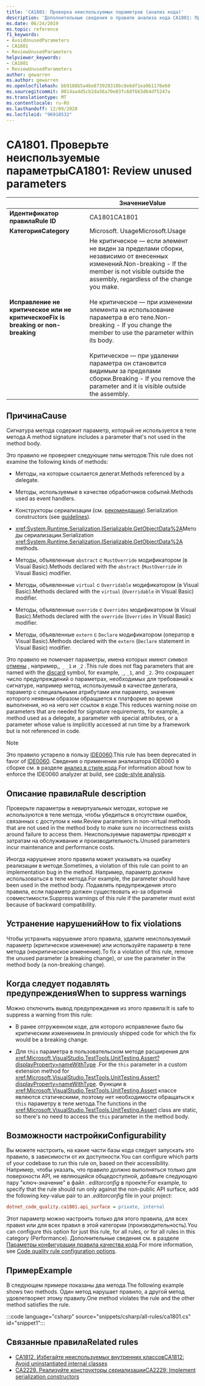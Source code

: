 ```yaml
---
title: 'CA1801: Проверка неиспользуемых параметров (анализ кода)'
description: 'Дополнительные сведения о правиле анализа кода CA1801: Проверка неиспользуемых параметров'
ms.date: 06/24/2019
ms.topic: reference
f1_keywords:
- AvoidUnusedParameters
- CA1801
- ReviewUnusedParameters
helpviewer_keywords:
- CA1801
- ReviewUnusedParameters
author: gewarren
ms.author: gewarren
ms.openlocfilehash: bb9188b5a4be873928310bc8e6df1ea9b1176e60
ms.sourcegitcommit: 0014aa4d5cb2da56a70e03fc68f663d64df5247a
ms.translationtype: MT
ms.contentlocale: ru-RU
ms.lasthandoff: 12/09/2020
ms.locfileid: "96918532"
---
```

# <a name="ca1801-review-unused-parameters"></a><span data-ttu-id="8633b-103">CA1801. Проверьте неиспользуемые параметры</span><span class="sxs-lookup"><span data-stu-id="8633b-103">CA1801: Review unused parameters</span></span>

| | <span data-ttu-id="8633b-104">Значение</span><span class="sxs-lookup"><span data-stu-id="8633b-104">Value</span></span> |
|-|-|
| <span data-ttu-id="8633b-105">**Идентификатор правила**</span><span class="sxs-lookup"><span data-stu-id="8633b-105">**Rule ID**</span></span> |<span data-ttu-id="8633b-106">CA1801</span><span class="sxs-lookup"><span data-stu-id="8633b-106">CA1801</span></span>|
| <span data-ttu-id="8633b-107">**Категория**</span><span class="sxs-lookup"><span data-stu-id="8633b-107">**Category**</span></span> |<span data-ttu-id="8633b-108">Microsoft. Usage</span><span class="sxs-lookup"><span data-stu-id="8633b-108">Microsoft.Usage</span></span>|
| <span data-ttu-id="8633b-109">**Исправление не критическое или не критическое**</span><span class="sxs-lookup"><span data-stu-id="8633b-109">**Fix is breaking or non-breaking**</span></span> |<span data-ttu-id="8633b-110">Не критическое — если элемент не виден за пределами сборки, независимо от внесенных изменений.</span><span class="sxs-lookup"><span data-stu-id="8633b-110">Non-breaking - If the member is not visible outside the assembly, regardless of the change you make.</span></span><br/><br/><span data-ttu-id="8633b-111">Не критическое — при изменении элемента на использование параметра в его теле.</span><span class="sxs-lookup"><span data-stu-id="8633b-111">Non-breaking - If you change the member to use the parameter within its body.</span></span><br/><br/><span data-ttu-id="8633b-112">Критическое — при удалении параметра он становится видимым за пределами сборки.</span><span class="sxs-lookup"><span data-stu-id="8633b-112">Breaking - If you remove the parameter and it is visible outside the assembly.</span></span>|

## <a name="cause"></a><span data-ttu-id="8633b-113">Причина</span><span class="sxs-lookup"><span data-stu-id="8633b-113">Cause</span></span>

<span data-ttu-id="8633b-114">Сигнатура метода содержит параметр, который не используется в теле метода.</span><span class="sxs-lookup"><span data-stu-id="8633b-114">A method signature includes a parameter that's not used in the method body.</span></span>

<span data-ttu-id="8633b-115">Это правило не проверяет следующие типы методов:</span><span class="sxs-lookup"><span data-stu-id="8633b-115">This rule does not examine the following kinds of methods:</span></span>

- <span data-ttu-id="8633b-116">Методы, на которые ссылается делегат.</span><span class="sxs-lookup"><span data-stu-id="8633b-116">Methods referenced by a delegate.</span></span>

- <span data-ttu-id="8633b-117">Методы, используемые в качестве обработчиков событий.</span><span class="sxs-lookup"><span data-stu-id="8633b-117">Methods used as event handlers.</span></span>

- <span data-ttu-id="8633b-118">Конструкторы сериализации (см. [рекомендации](../../../standard/serialization/serialization-guidelines.md#runtime-serialization)).</span><span class="sxs-lookup"><span data-stu-id="8633b-118">Serialization constructors (see [guidelines](../../../standard/serialization/serialization-guidelines.md#runtime-serialization)).</span></span>

- <span data-ttu-id="8633b-119"><xref:System.Runtime.Serialization.ISerializable.GetObjectData%2A>Методы сериализации.</span><span class="sxs-lookup"><span data-stu-id="8633b-119">Serialization <xref:System.Runtime.Serialization.ISerializable.GetObjectData%2A> methods.</span></span>

- <span data-ttu-id="8633b-120">Методы, объявленные `abstract` с `MustOverride` модификатором (в Visual Basic).</span><span class="sxs-lookup"><span data-stu-id="8633b-120">Methods declared with the `abstract` (`MustOverride` in Visual Basic) modifier.</span></span>

- <span data-ttu-id="8633b-121">Методы, объявленные `virtual` с `Overridable` модификатором (в Visual Basic).</span><span class="sxs-lookup"><span data-stu-id="8633b-121">Methods declared with the `virtual` (`Overridable` in Visual Basic) modifier.</span></span>

- <span data-ttu-id="8633b-122">Методы, объявленные `override` с `Overrides` модификатором (в Visual Basic).</span><span class="sxs-lookup"><span data-stu-id="8633b-122">Methods declared with the `override` (`Overrides` in Visual Basic) modifier.</span></span>

- <span data-ttu-id="8633b-123">Методы, объявленные `extern` с `Declare` модификатором (оператор в Visual Basic).</span><span class="sxs-lookup"><span data-stu-id="8633b-123">Methods declared with the `extern` (`Declare` statement in Visual Basic) modifier.</span></span>

<span data-ttu-id="8633b-124">Это правило не помечает параметры, имена которых имеют символ [отмены](../../../csharp/discards.md) , например,, `_` `_1` и `_2` .</span><span class="sxs-lookup"><span data-stu-id="8633b-124">This rule does not flag parameters that are named with the [discard](../../../csharp/discards.md) symbol, for example, `_`, `_1`, and `_2`.</span></span> <span data-ttu-id="8633b-125">Это сокращает число предупреждений о параметрах, необходимых для требований к сигнатуре, например метод, используемый в качестве делегата, параметр с специальными атрибутами или параметр, значение которого неявным образом обращается к платформе во время выполнения, но на него нет ссылок в коде.</span><span class="sxs-lookup"><span data-stu-id="8633b-125">This reduces warning noise on parameters that are needed for signature requirements, for example, a method used as a delegate, a parameter with special attributes, or a parameter whose value is implicitly accessed at run time by a framework but is not referenced in code.</span></span>

> [!NOTE]
> <span data-ttu-id="8633b-126">Это правило устарело в пользу [IDE0060](../style-rules/ide0060.md).</span><span class="sxs-lookup"><span data-stu-id="8633b-126">This rule has been deprecated in favor of [IDE0060](../style-rules/ide0060.md).</span></span> <span data-ttu-id="8633b-127">Сведения о применении анализатора IDE0060 в сборке см. в разделе [анализ в стиле кода](../overview.md#code-style-analysis).</span><span class="sxs-lookup"><span data-stu-id="8633b-127">For information about how to enforce the IDE0060 analyzer at build, see [code-style analysis](../overview.md#code-style-analysis).</span></span>

## <a name="rule-description"></a><span data-ttu-id="8633b-128">Описание правила</span><span class="sxs-lookup"><span data-stu-id="8633b-128">Rule description</span></span>

<span data-ttu-id="8633b-129">Проверьте параметры в невиртуальных методах, которые не используются в теле метода, чтобы убедиться в отсутствии ошибок, связанных с доступом к ним.</span><span class="sxs-lookup"><span data-stu-id="8633b-129">Review parameters in non-virtual methods that are not used in the method body to make sure no incorrectness exists around failure to access them.</span></span> <span data-ttu-id="8633b-130">Неиспользуемые параметры приводят к затратам на обслуживание и производительность.</span><span class="sxs-lookup"><span data-stu-id="8633b-130">Unused parameters incur maintenance and performance costs.</span></span>

<span data-ttu-id="8633b-131">Иногда нарушение этого правила может указывать на ошибку реализации в методе.</span><span class="sxs-lookup"><span data-stu-id="8633b-131">Sometimes, a violation of this rule can point to an implementation bug in the method.</span></span> <span data-ttu-id="8633b-132">Например, параметр должен использоваться в теле метода.</span><span class="sxs-lookup"><span data-stu-id="8633b-132">For example, the parameter should have been used in the method body.</span></span> <span data-ttu-id="8633b-133">Подавлять предупреждения этого правила, если параметр должен существовать из-за обратной совместимости.</span><span class="sxs-lookup"><span data-stu-id="8633b-133">Suppress warnings of this rule if the parameter must exist because of backward compatibility.</span></span>

## <a name="how-to-fix-violations"></a><span data-ttu-id="8633b-134">Устранение нарушений</span><span class="sxs-lookup"><span data-stu-id="8633b-134">How to fix violations</span></span>

<span data-ttu-id="8633b-135">Чтобы устранить нарушение этого правила, удалите неиспользуемый параметр (критическое изменение) или используйте параметр в теле метода (некритическое изменение).</span><span class="sxs-lookup"><span data-stu-id="8633b-135">To fix a violation of this rule, remove the unused parameter (a breaking change), or use the parameter in the method body (a non-breaking change).</span></span>

## <a name="when-to-suppress-warnings"></a><span data-ttu-id="8633b-136">Когда следует подавлять предупреждения</span><span class="sxs-lookup"><span data-stu-id="8633b-136">When to suppress warnings</span></span>

<span data-ttu-id="8633b-137">Можно отключить вывод предупреждения из этого правила:</span><span class="sxs-lookup"><span data-stu-id="8633b-137">It is safe to suppress a warning from this rule:</span></span>

- <span data-ttu-id="8633b-138">В ранее отгруженном коде, для которого исправление было бы критическим изменением.</span><span class="sxs-lookup"><span data-stu-id="8633b-138">In previously shipped code for which the fix would be a breaking change.</span></span>

- <span data-ttu-id="8633b-139">Для `this` параметра в пользовательском методе расширения для <xref:Microsoft.VisualStudio.TestTools.UnitTesting.Assert?displayProperty=nameWithType> .</span><span class="sxs-lookup"><span data-stu-id="8633b-139">For the `this` parameter in a custom extension method for <xref:Microsoft.VisualStudio.TestTools.UnitTesting.Assert?displayProperty=nameWithType>.</span></span> <span data-ttu-id="8633b-140">Функции в <xref:Microsoft.VisualStudio.TestTools.UnitTesting.Assert> классе являются статическими, поэтому нет необходимости обращаться к `this` параметру в теле метода.</span><span class="sxs-lookup"><span data-stu-id="8633b-140">The functions in the <xref:Microsoft.VisualStudio.TestTools.UnitTesting.Assert> class are static, so there's no need to access the `this` parameter in the method body.</span></span>

## <a name="configurability"></a><span data-ttu-id="8633b-141">Возможности настройки</span><span class="sxs-lookup"><span data-stu-id="8633b-141">Configurability</span></span>

<span data-ttu-id="8633b-142">Вы можете настроить, на какие части базы кода следует запускать это правило, в зависимости от их доступности.</span><span class="sxs-lookup"><span data-stu-id="8633b-142">You can configure which parts of your codebase to run this rule on, based on their accessibility.</span></span> <span data-ttu-id="8633b-143">Например, чтобы указать, что правило должно выполняться только для поверхности API, не являющейся общедоступной, добавьте следующую пару "ключ-значение" в файл *. editorconfig* в проекте:</span><span class="sxs-lookup"><span data-stu-id="8633b-143">For example, to specify that the rule should run only against the non-public API surface, add the following key-value pair to an *.editorconfig* file in your project:</span></span>

```ini
dotnet_code_quality.ca1801.api_surface = private, internal
```

<span data-ttu-id="8633b-144">Этот параметр можно настроить только для этого правила, для всех правил или для всех правил в этой категории (производительность).</span><span class="sxs-lookup"><span data-stu-id="8633b-144">You can configure this option for just this rule, for all rules, or for all rules in this category (Performance).</span></span> <span data-ttu-id="8633b-145">Дополнительные сведения см. в разделе [Параметры конфигурации правила качества кода](../code-quality-rule-options.md).</span><span class="sxs-lookup"><span data-stu-id="8633b-145">For more information, see [Code quality rule configuration options](../code-quality-rule-options.md).</span></span>

## <a name="example"></a><span data-ttu-id="8633b-146">Пример</span><span class="sxs-lookup"><span data-stu-id="8633b-146">Example</span></span>

<span data-ttu-id="8633b-147">В следующем примере показаны два метода.</span><span class="sxs-lookup"><span data-stu-id="8633b-147">The following example shows two methods.</span></span> <span data-ttu-id="8633b-148">Один метод нарушает правило, а другой метод удовлетворяет этому правилу.</span><span class="sxs-lookup"><span data-stu-id="8633b-148">One method violates the rule and the other method satisfies the rule.</span></span>

:::code language="csharp" source="snippets/csharp/all-rules/ca1801.cs" id="snippet1":::

## <a name="related-rules"></a><span data-ttu-id="8633b-149">Связанные правила</span><span class="sxs-lookup"><span data-stu-id="8633b-149">Related rules</span></span>

- [<span data-ttu-id="8633b-150">CA1812. Избегайте неиспользуемых внутренних классов</span><span class="sxs-lookup"><span data-stu-id="8633b-150">CA1812: Avoid uninstantiated internal classes</span></span>](ca1812.md)
- [<span data-ttu-id="8633b-151">CA2229. Реализуйте конструкторы сериализации</span><span class="sxs-lookup"><span data-stu-id="8633b-151">CA2229: Implement serialization constructors</span></span>](ca2229.md)
